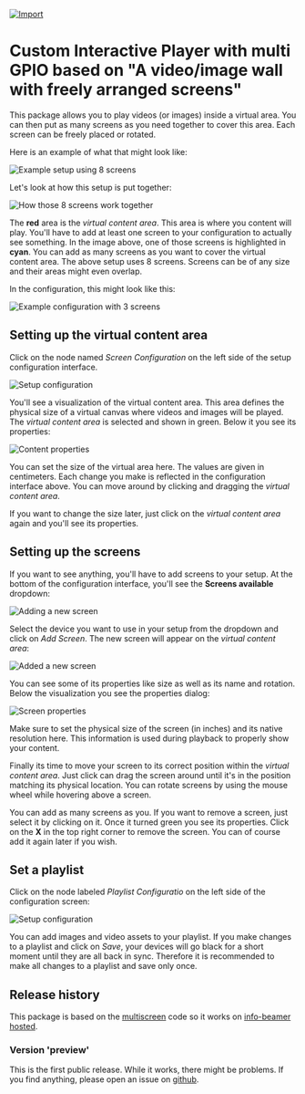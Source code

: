 [![Import](https://cdn.infobeamer.com/s/img/import.png)](https://info-beamer.com/use?url=https://github.com/info-beamer/package-patchwork-player)


Custom Interactive Player with multi GPIO based on "A video/image wall with freely arranged screens"
===============================================

This package allows you to play videos (or images) inside a virtual
area. You can then put as many screens as you need together to cover
this area. Each screen can be freely placed or rotated.

Here is an example of what that might look like:

![Example setup using 8 screens](example-setup.jpg)

Let's look at how this setup is put together:

![How those 8 screens work together](example-configuration.jpg)

The **red** area is the _virtual content area_. This area
is where you content will play. You'll have to add at least one screen
to your configuration to actually see something. In the image above,
one of those screens is highlighted in **cyan**. You can add as many
screens as you want to cover the virtual content area. The above setup
uses 8 screens. Screens can be of any size and their areas might even
overlap.

In the configuration, this might look like this:

![Example configuration with 3 screens](example-config-ui.png)

Setting up the virtual content area
-----------------------------------

Click on the node named _Screen Configuration_ on the left
side of the setup configuration interface.

![Setup configuration](doc-setup-tree.png)

You'll see a visualization of the virtual content area. This
area defines the physical size of a virtual canvas where
videos and images will be played. The _virtual content area_
is selected and shown in green. Below it you see its
properties:

![Content properties](doc-area-properties.png)

You can set the size of the virtual area here. The values
are given in centimeters. Each change you make is reflected
in the configuration interface above. You can move around by
clicking and dragging the _virtual content area_.

If you want to change the size later, just click on the
_virtual content area_ again and you'll see its properties.

Setting up the screens
----------------------

If you want to see anything, you'll have to add screens to
your setup. At the bottom of the configuration interface,
you'll see the **Screens available** dropdown:

![Adding a new screen](doc-adding-device.png)

Select the device you want to use in your setup from the
dropdown and click on _Add Screen_. The new screen will
appear on the _virtual content area_:

![Added a new screen](doc-screen-on-area.png)

You can see some of its properties like size as
well as its name and rotation. Below the visualization you
see the properties dialog:

![Screen properties](doc-screen-properties.png)

Make sure to set the physical size of the screen (in inches)
and its native resolution here. This information is used
during playback to properly show your content.

Finally its time to move your screen to its correct position
within the _virtual content area_. Just click can drag the
screen around until it's in the position matching its
physical location. You can rotate screens by using the mouse
wheel while hovering above a screen.

You can add as many screens as you. If you want to remove a
screen, just select it by clicking on it. Once it turned
green you see its properties. Click on the **X** in the top
right corner to remove the screen. You can of course add it
again later if you wish.

Set a playlist
--------------

Click on the node labeled _Playlist Configuratio_ on the
left side of the configuration screen:

![Setup configuration](doc-setup-tree.png)

You can add images and video assets to your playlist.
If you make changes to a playlist and click on _Save_, your
devices will go black for a short moment until they are all
back in sync. Therefore it is recommended to make all
changes to a playlist and save only once.

Release history
---------------

This package is based on the
[multiscreen](https://github.com/info-beamer/multiscreen)
code so it works on [info-beamer hosted](https://info-beamer.com/hosted).

### Version 'preview'

This is the first public release. While it works, there
might be problems. If you find anything, please open an
issue on [github](https://github.com/info-beamer/package-patchwork-player/issues/new).

